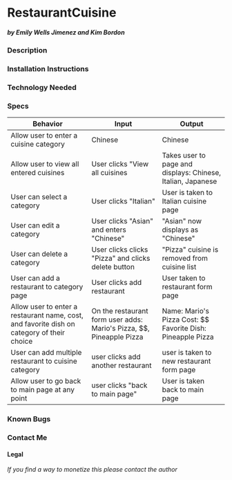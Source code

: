 # RestaurantCuisine
##### by Emily Wells Jimenez and Kim Bordon

### Description

### Installation Instructions

### Technology Needed

### Specs
| Behavior  | Input  | Output  |
|---|---|---|
| Allow user to enter a cuisine category  | Chinese  | Chinese  |
| Allow user to view all entered cuisines  | User clicks "View all cuisines  | Takes user to page and displays: Chinese, Italian, Japanese  |
| User can select a category  | User clicks "Italian" | User is taken to Italian cuisine page |
| User can edit a category | User clicks "Asian" and enters "Chinese" | "Asian" now displays as "Chinese" |
| User can delete a category | User clicks clicks "Pizza" and clicks delete button | "Pizza" cuisine is removed from cuisine list |
| User can add a restaurant to category page | User clicks add restaurant | User taken to restaurant form page |
|  Allow user to enter a restaurant name, cost, and favorite dish on category of their choice  | On the restaurant form user adds: Mario's Pizza, $$, Pineapple Pizza  | Name: Mario's Pizza Cost: $$ Favorite Dish: Pineapple Pizza  |
| User can add multiple restaurant to cuisine category  | user clicks add another restaurant  | user is taken to new restaurant form page  |
| Allow user to go back to main page at any point  | user clicks "back to main page"   | User is taken back to main page |

### Known Bugs

### Contact Me

#### Legal

_If you find a way to monetize this please contact the author_
